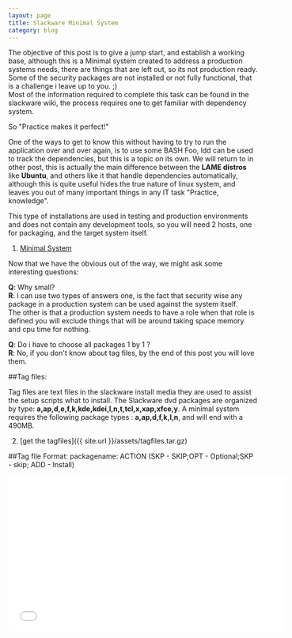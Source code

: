 ```yaml
---
layout: page 
title: Slackware Minimal System
category: blog
---
```


The objective of this post is to give a jump start, and establish a working base, although this is a Minimal system created to address a production systems needs, there are things that are left out, so its not production ready.
Some of the security packages are not installed or not fully functional, that is a challenge i leave up to you. ;)  
Most of the information required to complete this task can be found in the slackware wiki, the process requires one to get familiar with dependency system. 

So "Practice makes it perfect!"
 
One of the ways to get to know this without having to try to run the application over and over again, is to use some BASH Foo, ldd can be used to track the dependencies, but this is a topic on its own. We will return to in other post, this is actually the main difference between the **LAME distros** like **Ubuntu**, and others like it that handle dependencies automatically, although this is quite useful hides the true nature of linux system, and leaves you out of many important things in any IT task "Practice, knowledge".  

This type of installations are used in testing and production environments and does not contain any development tools, so you will need 2 hosts, one for packaging, and the target system itself.
 
1. [Minimal System](http://www.slackwiki.com/Minimal_System#How_to_install_this_minimal_system "Slackwiki")

Now that we have the obvious out of the way, we might ask some interesting questions: 

**Q**: Why small?  
**R**: I can use two types of answers one, is the fact that security wise any package in a production system can be used against the system itself.   
The other is that a production system needs to have a role when that role is defined you will exclude things that will be around taking space memory and cpu time for nothing.  

**Q**: Do i have to choose all packages 1 by 1 ?  
**R**: No, if you don't know about tag files, by the end of this post you will love them.  

##Tag files:

Tag files are text files in the slackware install media they are used to assist the setup scripts what to install.
The Slackware dvd packages are organized by type: **a,ap,d,e,f,k,kde,kdei,l,n,t,tcl,x,xap,xfce,y**.
A minimal system requires the following package types : **a,ap,d,f,k,l,n**, and will end with a 490MB. 
 
2. [get the tagfiles]({{ site.url }}/assets/tagfiles.tar.gz)

##Tag file Format:
packagename: ACTION (SKP - SKIP;OPT - Optional;SKP - skip; ADD - Install)

<iframe width="560" height="315" src="//www.youtube.com/embed/kexpMNH2hvE" frameborder="0" allowfullscreen></iframe>
